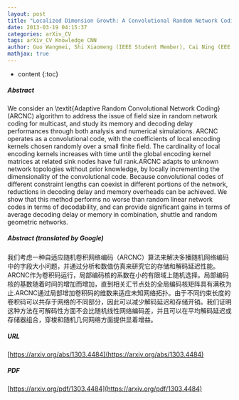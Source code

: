 ```yaml
---
layout: post
title: "Localized Dimension Growth: A Convolutional Random Network Coding Approach to Managing Memory and Decoding Delay"
date: 2013-03-19 04:15:37
categories: arXiv_CV
tags: arXiv_CV Knowledge CNN
author: Guo Wangmei, Shi Xiaomeng (IEEE Student Member), Cai Ning (EEE Senior Member), Muriel Médard (IEEE Fellow)
mathjax: true
---
```


* content
{:toc}

##### Abstract
We consider an \textit{Adaptive Random Convolutional Network Coding} (ARCNC) algorithm to address the issue of field size in random network coding for multicast, and study its memory and decoding delay performances through both analysis and numerical simulations. ARCNC operates as a convolutional code, with the coefficients of local encoding kernels chosen randomly over a small finite field. The cardinality of local encoding kernels increases with time until the global encoding kernel matrices at related sink nodes have full rank.ARCNC adapts to unknown network topologies without prior knowledge, by locally incrementing the dimensionality of the convolutional code. Because convolutional codes of different constraint lengths can coexist in different portions of the network, reductions in decoding delay and memory overheads can be achieved. We show that this method performs no worse than random linear network codes in terms of decodability, and can provide significant gains in terms of average decoding delay or memory in combination, shuttle and random geometric networks.

##### Abstract (translated by Google)
我们考虑一种自适应随机卷积网络编码（ARCNC）算法来解决多播随机网络编码中的字段大小问题，并通过分析和数值仿真来研究它的存储和解码延迟性能。 ARCNC作为卷积码运行，局部编码核的系数在小的有限域上随机选择。局部编码核的基数随着时间的增加而增加，直到相关汇节点处的全局编码核矩阵具有满秩为止.ARCNC通过局部增加卷积码的维数来适应未知网络拓扑。由于不同约束长度的卷积码可以共存于网络的不同部分，因此可以减少解码延迟和存储开销。我们证明这种方法在可解码性方面不会比随机线性网络编码差，并且可以在平均解码延迟或存储器组合，穿梭和随机几何网络方面提供显着增益。

##### URL
[https://arxiv.org/abs/1303.4484](https://arxiv.org/abs/1303.4484)

##### PDF
[https://arxiv.org/pdf/1303.4484](https://arxiv.org/pdf/1303.4484)

